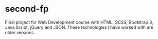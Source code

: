 # second-fp
Final project for Web Development course with HTML, SCSS, Bootstrap 3, Java Script, jQuery and JSON. These technologies I have worked with are older versions.
